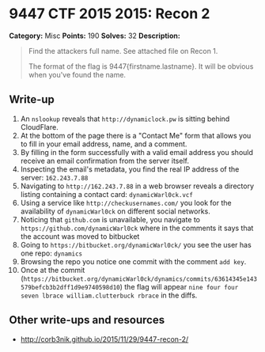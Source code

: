 # 9447 CTF 2015 2015: Recon 2

**Category:** Misc
**Points:** 190
**Solves:** 32
**Description:**

> Find the attackers full name. See attached file on Recon 1.
> 
> The format of the flag is 9447{firstname.lastname}. It will be obvious when you've found the name.


## Write-up

1. An `nslookup` reveals that `http://dynamiclock.pw` is sitting behind CloudFlare.
2. At the bottom of the page there is a "Contact Me" form that allows you to fill in your email address, name, and a comment.
3. By filling in the form successfully with a valid email address you should receive an email confirmation from the server itself.
4. Inspecting the email's metadata, you find the real IP address of the server: `162.243.7.88`
5. Navigating to `http://162.243.7.88` in a web browser reveals a directory listing containing a contact card: `dynamicWarl0ck.vcf`
6. Using a service like `http://checkusernames.com/` you look for the availability of `dynamicWarl0ck` on different social networks.
7. Noticing that `github.com` is unavailable, you navigate to `https://github.com/dynamicWarl0ck` where in the comments it says that the account was moved to bitbucket
8. Going to `https://bitbucket.org/dynamicWarl0ck/` you see the user has one repo: `dynamics`
9. Browsing the repo you notice one commit with the comment `add key`.
10. Once at the commit (`https://bitbucket.org/dynamicWarl0ck/dynamics/commits/63614345e143579befcb3b2dff1d9e9740598d10`) the flag will appear `nine four four seven lbrace william.clutterbuck rbrace` in the diffs.

## Other write-ups and resources

* <http://corb3nik.github.io/2015/11/29/9447-recon-2/>
